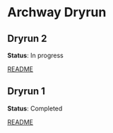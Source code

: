 # Archway Dryrun

## Dryrun 2

**Status**: In progress

[README](mainnet-dryrun-2/README.md)

## Dryrun 1

**Status**: Completed

[README](mainnet-dryrun-1/README.md)
